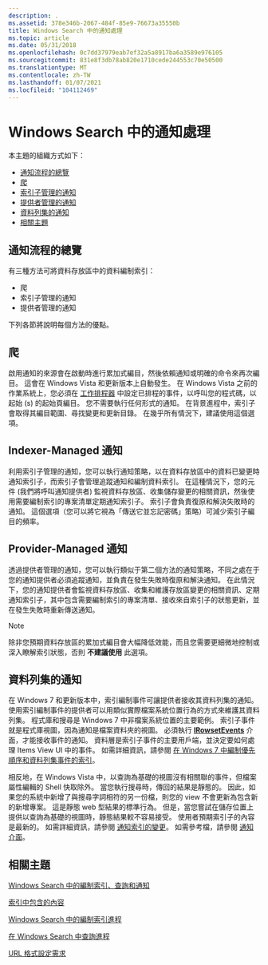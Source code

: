 ```yaml
---
description: .
ms.assetid: 378e346b-2067-484f-85e9-76673a35550b
title: Windows Search 中的通知處理
ms.topic: article
ms.date: 05/31/2018
ms.openlocfilehash: 0c7dd37979eab7ef32a5a8917ba6a3589e976105
ms.sourcegitcommit: 831e8f3db78ab820e1710cede244553c70e50500
ms.translationtype: MT
ms.contentlocale: zh-TW
ms.lasthandoff: 01/07/2021
ms.locfileid: "104112469"
---
```

# <a name="notifications-process-in-windows-search"></a>Windows Search 中的通知處理

本主題的組織方式如下：

-   [通知流程的總覽](#overview-of-the-notifications-process)
-   [爬](#crawls)
-   [索引子管理的通知](#indexer-managed-notifications)
-   [提供者管理的通知](#provider-managed-notifications)
-   [資料列集的通知](#notifications-on-rowsets)
-   [相關主題](#related-topics)

## <a name="overview-of-the-notifications-process"></a>通知流程的總覽

有三種方法可將資料存放區中的資料編制索引：

-   爬
-   索引子管理的通知
-   提供者管理的通知

下列各節將說明每個方法的優點。

## <a name="crawls"></a>爬

啟用通知的來源會在啟動時進行累加式編目，然後依賴通知或明確的命令來再次編目。 這會在 Windows Vista 和更新版本上自動發生。 在 Windows Vista 之前的作業系統上，您必須在 [工作排程器](../taskschd/task-scheduler-start-page.md) 中設定已排程的事件，以呼叫您的程式碼，以起始 (s) 的起始頁編目。 您不需要執行任何形式的通知。 在背景進程中，索引子會取得其編目範圍、尋找變更和更新目錄。 在幾乎所有情況下，建議使用這個選項。

## <a name="indexer-managed-notifications"></a>Indexer-Managed 通知

利用索引子管理的通知，您可以執行通知策略，以在資料存放區中的資料已變更時通知索引子，而索引子會管理追蹤通知和編制資料索引。 在這種情況下，您的元件 (我們將呼叫通知提供者) 監視資料存放區、收集儲存變更的相關資訊，然後使用需要編制索引的專案清單定期通知索引子。 索引子會負責復原和解決失敗時的通知。 這個選項（您可以將它視為「傳送它並忘記密碼」策略）可減少索引子編目的頻率。

## <a name="provider-managed-notifications"></a>Provider-Managed 通知

透過提供者管理的通知，您可以執行類似于第二個方法的通知策略，不同之處在于您的通知提供者必須追蹤通知，並負責在發生失敗時復原和解決通知。 在此情況下，您的通知提供者會監視資料存放區、收集和維護存放區變更的相關資訊、定期通知索引子，其中包含需要編制索引的專案清單、接收來自索引子的狀態更新，並在發生失敗時重新傳送通知。

> [!Note]  
> 除非您預期資料存放區的累加式編目會大幅降低效能，而且您需要更細微地控制或深入瞭解索引狀態，否則 **不建議使用** 此選項。

 

## <a name="notifications-on-rowsets"></a>資料列集的通知

在 Windows 7 和更新版本中，索引編制事件可讓提供者接收其資料列集的通知。 使用索引編制事件的提供者可以用類似實際檔案系統位置行為的方式來維護其資料列集。 程式庫和搜尋是 Windows 7 中非檔案系統位置的主要範例。 索引子事件就是程式庫視圖，因為通知是檔案資料夾的視圖。 必須執行 [**IRowsetEvents**](/windows/desktop/api/Searchapi/nn-searchapi-irowsetevents) 介面，才能接收事件的通知。 資料層是索引子事件的主要用戶端，並決定要如何處理 Items View UI 中的事件。 如需詳細資訊，請參閱 [在 Windows 7 中編制優先順序和資料列集事件的索引](indexing-prioritization-and-rowset-events.md)。

相反地，在 Windows Vista 中，以查詢為基礎的視圖沒有相關聯的事件，但檔案屬性編輯的 Shell 快取除外。 當您執行搜尋時，傳回的結果是靜態的。 因此，如果您的系統中新增了與搜尋字詞相符的另一份檔，則您的 view 不會更新為包含新的新增專案。 這是靜態 web 型結果的標準行為。 但是，當您嘗試在儲存位置上提供以查詢為基礎的視圖時，靜態結果較不容易接受。 使用者預期索引子的內容是最新的。 如需詳細資訊，請參閱 [通知索引的變更](-search-3x-wds-notifyingofchanges.md)。 如需參考檔，請參閱 [通知介面](-search-notifications-interfaces-entry-page.md)。

## <a name="related-topics"></a>相關主題

<dl> <dt>

[Windows Search 中的編制索引、查詢和通知](-search-3x-wds-included-in-index.md)
</dt> <dt>

[索引中包含的內容](-search-indexing-process-overview.md)
</dt> <dt>

[Windows Search 中的編制索引進程](-search-indexing-process-overview.md)
</dt> <dt>

[在 Windows Search 中查詢進程](querying-process--windows-search-.md)
</dt> <dt>

[URL 格式設定需求](url-formatting-requirements.md)
</dt> </dl>

 

 
